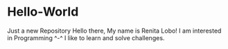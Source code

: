 # Hello-World
Just a new Repository 
Hello there, My name is Renita Lobo! I am interested in Programming ^-^
I like to learn and solve challenges. 

